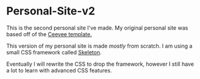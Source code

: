 # Personal-Site-v2

This is the second personal site I've made. My original personal site was based off of the [Ceevee template.](https://www.styleshout.com/free-templates/ceevee/)

This version of my personal site is made *mostly* from scratch. I am using a small CSS framework called [Skeleton](http://getskeleton.com/).

Eventually I will rewrite the CSS to drop the framework, however I still have a lot to learn with advanced CSS features.
